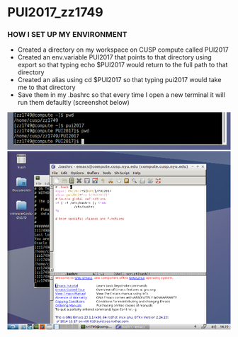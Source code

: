 # PUI2017_zz1749


### HOW I SET UP MY ENVIRONMENT
- Created a directory on my workspace on CUSP compute called PUI2017
- Created an env.variable PUI2017 that points to that directory using export so that typing echo $PUI2017 would return to the full path to that directory
- Created an alias using cd $PUI2017 so that typing pui2017 would take me to that directory 
- Save them in my .bashrc so that every time I open a new terminal it will run them defaultly (screenshot below)

![Alt text](screenShots/setup_env.png)
![Alt text](screenShots/zhiaozhou_bash.png)